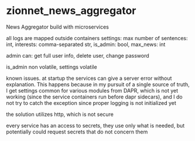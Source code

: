 # zionnet_news_aggregator
News Aggregator build with microservices


all logs are mapped outside containers
settings: max number of sentences: int, interests: comma-separated str, is_admin: bool, max_news: int

admin can: get full user info, delete user, change password

is_admin non volatile, settings volatile

known issues.
at startup the services can give a server error without explanation. This happens because in my pursuit of a single source of truth, I get settings common for various modules from DAPR, which is not yet working (since the service containers run before dapr sidecars), and I do not try to catch the exception since proper logging is not initialized yet

the solution utilizes http, which is not secure

every service has an access to secrets, they use only what is needed, but potentially could request secrets that do not concern them

